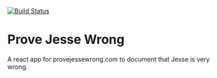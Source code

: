 [![Build Status](https://travis-ci.org/bahildebrand/prove-jesse-wrong.svg?branch=master)](https://travis-ci.org/bahildebrand/prove-jesse-wrong)

# Prove Jesse Wrong

A react app for provejessewrong.com to document that Jesse is very wrong.
